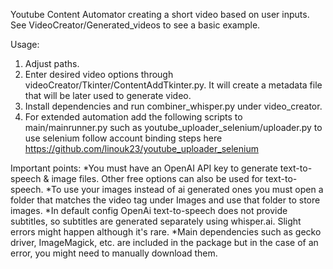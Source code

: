 Youtube Content Automator creating a short video based on user inputs.
See VideoCreator/Generated_videos to see a basic example.

Usage:
1) Adjust paths.
2) Enter desired video options through videoCreator/Tkinter/ContentAddTkinter.py. It will create a metadata file that will be later used to generate video.
3) Install dependencies and run combiner_whisper.py under video_creator.
4) For extended automation add the following scripts to main/mainrunner.py such as youtube_uploader_selenium/uploader.py to use selenium follow account binding steps here https://github.com/linouk23/youtube_uploader_selenium

Important points:
*You must have an OpenAI API key to generate text-to-speech & image files. Other free options can also be used for text-to-speech.
*To use your images instead of ai generated ones you must open a folder that matches the video tag under Images and use that folder to store images.
*In default config OpenAi text-to-speech does not provide subtitles, so subtitles are generated separately using whisper.ai. Slight errors might happen although it's rare.
*Main dependencies such as gecko driver, ImageMagick, etc. are included in the package but in the case of an error, you might need to manually download them.
